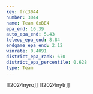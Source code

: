 ```yaml
---
key: frc3044
number: 3044
name: Team 0xBE4
epa_end: 16.39
auto_epa_end: 5.43
teleop_epa_end: 8.84
endgame_epa_end: 2.12
winrate: 0.4091
district_epa_rank: 670
district_epa_percentile: 0.628
type: Team
---
```

[[2024nyro]]
[[2024nytr]]
